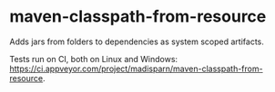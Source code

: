 # maven-classpath-from-resource
Adds jars from folders to dependencies as system scoped artifacts.

Tests run on CI, both on Linux and Windows: https://ci.appveyor.com/project/madisparn/maven-classpath-from-resource.
